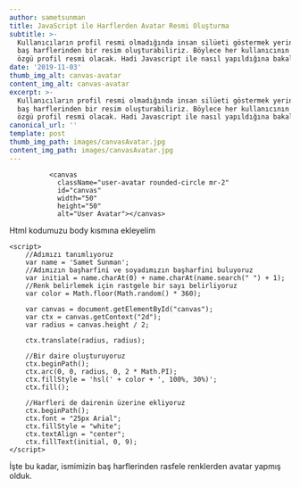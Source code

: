 ```yaml
---
author: sametsunman
title: JavaScript ile Harflerden Avatar Resmi Oluşturma
subtitle: >-
  Kullanıcıların profil resmi olmadığında insan silüeti göstermek yerine isminin
  baş harflerinden bir resim oluşturabiliriz. Böylece her kullanıcının kendine
  özgü profil resmi olacak. Hadi Javascript ile nasıl yapıldığına bakalım.
date: '2019-11-03'
thumb_img_alt: canvas-avatar
content_img_alt: canvas-avatar
excerpt: >-
  Kullanıcıların profil resmi olmadığında insan silüeti göstermek yerine isminin
  baş harflerinden bir resim oluşturabiliriz. Böylece her kullanıcının kendine
  özgü profil resmi olacak. Hadi Javascript ile nasıl yapıldığına bakalım.
canonical_url: ''
template: post
thumb_img_path: images/canvasAvatar.jpg
content_img_path: images/canvasAvatar.jpg
---
```

              <canvas
                className="user-avatar rounded-circle mr-2"
                id="canvas"
                width="50"
                height="50"
                alt="User Avatar"></canvas>

Html kodumuzu body kısmına ekleyelim

    <script>
        //Adımızı tanımlıyoruz
        var name = 'Samet Sunman';
        //Adımızın başharfini ve soyadımızın başharfini buluyoruz
        var initial = name.charAt(0) + name.charAt(name.search(" ") + 1);
        //Renk belirlemek için rastgele bir sayı belirliyoruz
        var color = Math.floor(Math.random() * 360);

        var canvas = document.getElementById("canvas");
        var ctx = canvas.getContext("2d");
        var radius = canvas.height / 2;

        ctx.translate(radius, radius);
        
        //Bir daire oluşturuyoruz
        ctx.beginPath();
        ctx.arc(0, 0, radius, 0, 2 * Math.PI);
        ctx.fillStyle = 'hsl(' + color + ', 100%, 30%)';
        ctx.fill();

        //Harfleri de dairenin üzerine ekliyoruz
        ctx.beginPath();
        ctx.font = "25px Arial";
        ctx.fillStyle = "white";
        ctx.textAlign = "center";
        ctx.fillText(initial, 0, 9);
    </script>

İşte bu kadar, ismimizin baş harflerinden rasfele renklerden avatar yapmış olduk.
